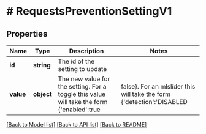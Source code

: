 # # RequestsPreventionSettingV1

## Properties

Name | Type | Description | Notes
------------ | ------------- | ------------- | -------------
**id** | **string** | The id of the setting to update |
**value** | **object** | The new value for the setting. For a toggle this value will take the form {&#39;enabled&#39;:true|false}. For an mlslider this will take the form {&#39;detection&#39;:&#39;DISABLED|CAUTIOUS|MODERATE|AGGRESSIVE|EXTRA_AGGRESSIVE&#39;,&#39;prevention&#39;:&#39;DISABLED|CAUTIOUS|MODERATE|AGGRESSIVE|EXTRA_AGGRESSIVE&#39;} |

[[Back to Model list]](../../README.md#models) [[Back to API list]](../../README.md#endpoints) [[Back to README]](../../README.md)
